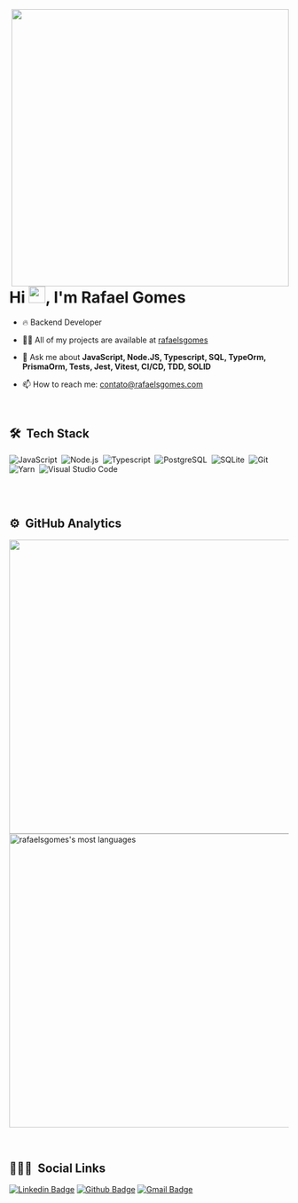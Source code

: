 <img align="right" height="500em" src="https://raw.githubusercontent.com/gist/rafaelsgomes/54cae6fe1d3b7ca3365d9d5956dcec07/raw/c4511ccdd528a5f493245582be5825419433eacd/githubcard.svg"/>
<h1 align="left">Hi <img src="https://emojipedia-us.s3.amazonaws.com/source/skype/289/victory-hand_270c-fe0f.png" width="30px">, I'm Rafael Gomes</h1>

- 🔥 Backend Developer

- 👨‍💻 All of my projects are available at [rafaelsgomes](https://github.com/rafaelsgomes)

- 💬 Ask me about **JavaScript, Node.JS, Typescript, SQL, TypeOrm, PrismaOrm, Tests, Jest, Vitest, CI/CD, TDD, SOLID**

- 📫 How to reach me: [contato@rafaelsgomes.com](mailto:contato@rafaelsgomes.com)


<br>

## 🛠 &nbsp;Tech Stack

![JavaScript](https://img.shields.io/badge/-JavaScript-05122A?style=flat&logo=javascript)&nbsp;
![Node.js](https://img.shields.io/badge/-Node.js-05122A?style=flat&logo=node.js)&nbsp;
![Typescript](https://img.shields.io/badge/-Typescript-05122A?style=flat&logo=Typescript)&nbsp;
![PostgreSQL](https://img.shields.io/badge/-PostgreSQL-05122A?style=flat&logo=postgresql)&nbsp;
![SQLite](https://img.shields.io/badge/-SQLite-05122A?style=flat&logo=sqlite)&nbsp;
![Git](https://img.shields.io/badge/-Git-05122A?style=flat&logo=git)&nbsp;
![Yarn](https://img.shields.io/badge/-Yarn-05122A?style=flat&logo=Yarn)&nbsp;
![Visual Studio Code](https://img.shields.io/badge/-Visual%20Studio%20Code-05122A?style=flat&logo=visual-studio-code&logoColor=007ACC)&nbsp;

<br><br>

## ⚙️ &nbsp;GitHub Analytics

<p align="left">
<img width="530em" src="https://github-readme-stats.vercel.app/api?username=rafaelsgomes&show_icons=true&theme=dracula"/>
<img width="530em" src="https://github-readme-stats.vercel.app/api/top-langs/?username=rafaelsgomes&layout=compact&theme=dracula" alt="rafaelsgomes's most languages"/>
</p>

<br>

## 👨🏽‍🦲 &nbsp;Social Links

[![Linkedin Badge](https://img.shields.io/badge/Rafael%20Gomes-blue?style=flat-square&logo=Linkedin&logoColor=white&link=https://www.linkedin.com/in/rafaelsgomes/)](https://www.linkedin.com/in/rafaelsgomes/)
[![Github Badge](https://img.shields.io/badge/RafaelsGomes-181717?style=flat-square&logo=Github&logoColor=white&link=https://github.com/rafaelsgomes)](https://github.com/rafaelsgomes)
[![Gmail Badge](https://img.shields.io/badge/-contato@rafaelsgomes.com-c14438?style=flat-square&logo=Gmail&logoColor=white&link=mailto:rafaelsgomes.dev@gmail)](mailto:contato@rafaelsgomes.com)
